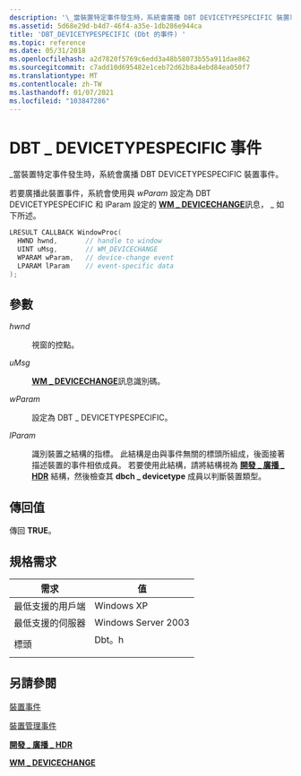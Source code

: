 ```yaml
---
description: '\_當裝置特定事件發生時，系統會廣播 DBT DEVICETYPESPECIFIC 裝置事件。'
ms.assetid: 5d68e29d-b4d7-46f4-a35e-1db286e944ca
title: 'DBT_DEVICETYPESPECIFIC (Dbt 的事件) '
ms.topic: reference
ms.date: 05/31/2018
ms.openlocfilehash: a2d7820f5769c6edd3a48b58073b55a911dae862
ms.sourcegitcommit: c7add10d695482e1ceb72d62b8a4ebd84ea050f7
ms.translationtype: MT
ms.contentlocale: zh-TW
ms.lasthandoff: 01/07/2021
ms.locfileid: "103847286"
---
```

# <a name="dbt_devicetypespecific-event"></a>DBT \_ DEVICETYPESPECIFIC 事件

\_當裝置特定事件發生時，系統會廣播 DBT DEVICETYPESPECIFIC 裝置事件。

若要廣播此裝置事件，系統會使用與 *wParam* 設定為 DBT DEVICETYPESPECIFIC 和 lParam 設定的 [**WM \_ DEVICECHANGE**](wm-devicechange.md)訊息， \_ 如下所述。 


```C++
LRESULT CALLBACK WindowProc(
  HWND hwnd,       // handle to window
  UINT uMsg,       // WM_DEVICECHANGE
  WPARAM wParam,   // device-change event
  LPARAM lParam    // event-specific data
);
```



## <a name="parameters"></a>參數

<dl> <dt>

*hwnd* 
</dt> <dd>

視窗的控點。

</dd> <dt>

*uMsg* 
</dt> <dd>

[**WM \_ DEVICECHANGE**](wm-devicechange.md)訊息識別碼。

</dd> <dt>

*wParam* 
</dt> <dd>

設定為 DBT \_ DEVICETYPESPECIFIC。

</dd> <dt>

*lParam* 
</dt> <dd>

識別裝置之結構的指標。 此結構是由與事件無關的標頭所組成，後面接著描述裝置的事件相依成員。 若要使用此結構，請將結構視為 [**開發 \_ 廣播 \_ HDR**](/windows/desktop/api/Dbt/ns-dbt-dev_broadcast_hdr) 結構，然後檢查其 **dbch \_ devicetype** 成員以判斷裝置類型。

</dd> </dl>

## <a name="return-value"></a>傳回值

傳回 **TRUE**。

## <a name="requirements"></a>規格需求



| 需求 | 值 |
|-------------------------------------|----------------------------------------------------------------------------------|
| 最低支援的用戶端<br/> | Windows XP<br/>                                                            |
| 最低支援的伺服器<br/> | Windows Server 2003<br/>                                                   |
| 標頭<br/>                   | <dl> <dt>Dbt。h</dt> </dl> |



## <a name="see-also"></a>另請參閱

<dl> <dt>

[裝置事件](device-events.md)
</dt> <dt>

[裝置管理事件](device-management-events.md)
</dt> <dt>

[**開發 \_ 廣播 \_ HDR**](/windows/desktop/api/Dbt/ns-dbt-dev_broadcast_hdr)
</dt> <dt>

[**WM \_ DEVICECHANGE**](wm-devicechange.md)
</dt> </dl>

 

 




